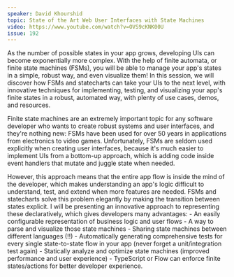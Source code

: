```yaml
---
speaker: David Khourshid
topic: State of the Art Web User Interfaces with State Machines
video: https://www.youtube.com/watch?v=OVS9cKNK00U
issue: 192
---
```


As the number of possible states in your app grows, developing UIs can become exponentially more complex. With the help of finite automata, or finite state machines (FSMs), you will be able to manage your app's states in a simple, robust way, and even visualize them! In this session, we will discover how FSMs and statecharts can take your UIs to the next level, with innovative techniques for implementing, testing, and visualizing your app's finite states in a robust, automated way, with plenty of use cases, demos, and resources.

Finite state machines are an extremely important topic for any software developer who wants to create robust systems and user interfaces, and they're nothing new: FSMs have been used for over 50 years in applications from electronics to video games. Unfortunately, FSMs are seldom used explicitly when creating user interfaces, because it's much easier to implement UIs from a bottom-up approach, which is adding code inside event handlers that mutate and juggle state when needed.

However, this approach means that the entire app flow is inside the mind of the developer, which makes understanding an app's logic difficult to understand, test, and extend when more features are needed. FSMs and statecharts solve this problem elegantly by making the transition between states explicit. I will be presenting an innovative approach to representing these declaratively, which gives developers many advantages: - An easily configurable representation of business logic and user flows - A way to parse and visualize those state machines - Sharing state machines between different languages (!!) - Automatically generating comprehensive tests for every single state-to-state flow in your app (never forget a unit/integration test again) - Statically analyze and optimize state machines (improved performance and user experience) - TypeScript or Flow can enforce finite states/actions for better developer experience.

